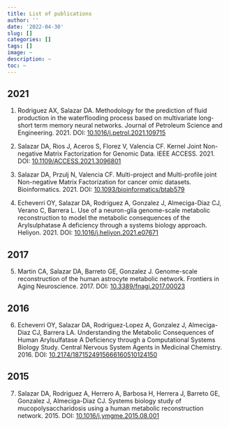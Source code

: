 ```yaml
---
title: List of publications
author: ''
date: '2022-04-30'
slug: []
categories: []
tags: []
image: ~
description: ~
toc: ~
---
```


## 2021

1.  Rodriguez AX, Salazar DA. Methodology for the prediction of fluid production in the waterflooding process based on multivariate long-short term memory neural networks. Journal of Petroleum Science and Engineering. 2021. DOI: [10.1016/j.petrol.2021.109715](https://www.sciencedirect.com/science/article/abs/pii/S0920410521013413)

2.  Salazar DA, Rios J, Aceros S, Florez V, Valencia CF. Kernel Joint Non-negative Matrix Factorization for Genomic Data. IEEE ACCESS. 2021. DOI: [10.1109/ACCESS.2021.3096801](https://ieeexplore.ieee.org/document/9482463)

3.  Salazar DA, Przulj N, Valencia CF. Multi-project and Multi-profile joint Non-negative Matrix Factorization for cancer omic datasets. Bioinformatics. 2021. DOI: [10.1093/bioinformatics/btab579](https://academic.oup.com/bioinformatics/article-abstract/37/24/4801/6347574?redirectedFrom=fulltext&login=false)

4.	Echeverri OY, Salazar DA, Rodriguez A, Gonzalez J, Almeciga-Diaz CJ, Verano C, Barrera L. Use of a neuron-glia genome-scale metabolic reconstruction to model the metabolic consequences of the Arylsulphatase A deficiency through a systems biology approach. Heliyon. 2021. DOI:
[10.1016/j.heliyon.2021.e07671](https://www.sciencedirect.com/science/article/pii/S2405844021017746)


## 2017

5.	Martin CA, Salazar DA, Barreto GE, Gonzalez J. Genome-scale reconstruction of the human astrocyte metabolic network. Frontiers in Aging Neuroscience. 2017. DOI: [10.3389/fnagi.2017.00023](https://www.frontiersin.org/articles/10.3389/fnagi.2017.00023/full)


## 2016
6.	Echeverri OY, Salazar DA, Rodriguez-Lopez A, Gonzalez J, Almeciga-Diaz CJ, Barrera LA. Understanding the Metabolic Consequences of Human Arylsulfatase A Deficiency through a Computational Systems Biology Study. Central Nervous System Agents in Medicinal Chemistry. 2016. DOI: [10.2174/1871524915666160510124150](https://pubmed.ncbi.nlm.nih.gov/27160716/)

## 2015
7. Salazar DA, Rodriguez A, Herrero A, Barbosa H, Herrera J, Barreto GE, Gonzalez J, Almeciga-Diaz CJ. Systems biology study of mucopolysaccharidosis using a human metabolic reconstruction network. 2015. DOI: [10.1016/j.ymgme.2015.08.001](https://www.sciencedirect.com/science/article/abs/pii/S1096719215300366?via%3Dihub)
